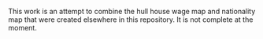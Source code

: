 This work is an attempt to combine the hull house wage map and nationality map that were created elsewhere in this repository. It is not complete at the moment.
